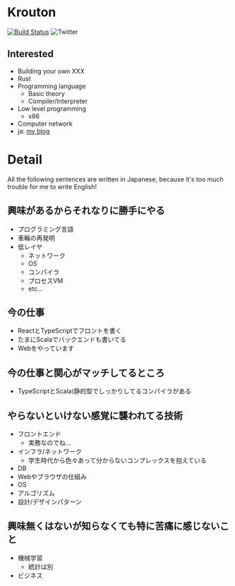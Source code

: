 # Krouton
[![Build Status](https://img.shields.io/badge/build-passing-brightgreen)](https://circleci.com/docs/) ![Twitter](https://img.shields.io/twitter/follow/Krout0n?label=follow&style=social) 

## Interested
- Building your own XXX
- Rust
- Programming language
  - Basic theory
  - Compiler/Interpreter
- Low level programming
  - x86
- Computer network
- ja: [my blog](https://krazy.tokinia.me)

# Detail
All the following sentences are written in Japanese, because it's too much trouble for me to write English!

## 興味があるからそれなりに勝手にやる
- プログラミング言語
- 車輪の再発明
- 低レイヤ
  - ネットワーク
  - OS
  - コンパイラ
  - プロセスVM
  - etc...

## 今の仕事
- ReactとTypeScriptでフロントを書く
- たまにScalaでバックエンドも書いてる
- Webをやっています

## 今の仕事と関心がマッチしてるところ
- TypeScriptとScala(静的型でしっかりしてるコンパイラがある

## やらないといけない感覚に襲われてる技術
- フロントエンド
  - 実務なのでね...
- インフラ/ネットワーク
  - 学生時代から色々あって分からないコンプレックスを抱えている
- DB
- Webやブラウザの仕組み
- OS
- アルゴリズム
- 設計/デザインパターン

## 興味無くはないが知らなくても特に苦痛に感じないこと
- 機械学習
  - 統計は別
- ビジネス
